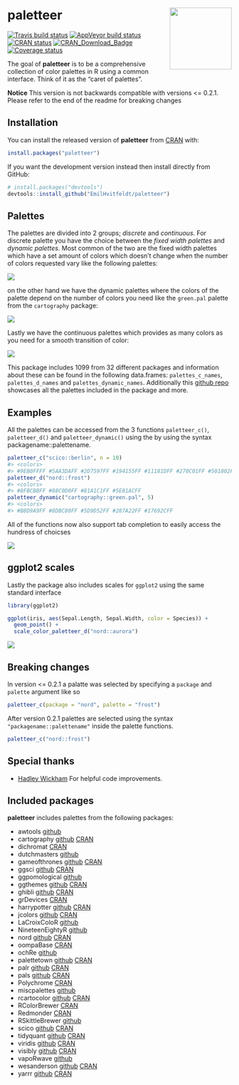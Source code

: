 
<!-- README.md is generated from README.Rmd. Please edit that file -->

# paletteer <img src='man/figures/logo.png' align="right" height="139" />

[![Travis build
status](https://travis-ci.org/EmilHvitfeldt/paletteer.svg?branch=master)](https://travis-ci.org/EmilHvitfeldt/paletteer)
[![AppVeyor build
status](https://ci.appveyor.com/api/projects/status/github/EmilHvitfeldt/paletteer?branch=master&svg=true)](https://ci.appveyor.com/project/EmilHvitfeldt/paletteer)
[![CRAN
status](https://www.r-pkg.org/badges/version/paletteer)](https://cran.r-project.org/package=paletteer)
[![CRAN\_Download\_Badge](http://cranlogs.r-pkg.org/badges/paletteer)](https://CRAN.R-project.org/package=paletteer)
[![Coverage
status](https://codecov.io/gh/EmilHvitfeldt/paletteer/branch/master/graph/badge.svg)](https://codecov.io/github/EmilHvitfeldt/paletteer?branch=master)

The goal of **paletteer** is to be a comprehensive collection of color
palettes in R using a common interface. Think of it as the “caret of
palettes”.

**Notice** This version is not backwards compatible with versions \<=
0.2.1. Please refer to the end of the readme for breaking changes

## Installation

You can install the released version of **paletteer** from
[CRAN](https://CRAN.R-project.org) with:

``` r
install.packages("paletteer")
```

If you want the development version instead then install directly from
GitHub:

``` r
# install.packages("devtools")
devtools::install_github("EmilHvitfeldt/paletteer")
```

## Palettes

The palettes are divided into 2 groups; *discrete* and *continuous*. For
discrete palette you have the choice between the *fixed width palettes*
and *dynamic palettes*. Most common of the two are the fixed width
palettes which have a set amount of colors which doesn’t change when the
number of colors requested vary like the following palettes:

![](man/figures/README-unnamed-chunk-2-1.png)<!-- -->

on the other hand we have the dynamic palettes where the colors of the
palette depend on the number of colors you need like the `green.pal`
palette from the `cartography` package:

![](man/figures/README-unnamed-chunk-3-1.png)<!-- -->

Lastly we have the continuous palettes which provides as many colors as
you need for a smooth transition of color:

![](man/figures/README-unnamed-chunk-4-1.png)<!-- -->

This package includes 1099 from 32 different packages and information
about these can be found in the following data.frames:
`palettes_c_names`, `palettes_d_names` and `palettes_dynamic_names`.
Additionally this [github
repo](https://github.com/EmilHvitfeldt/r-color-palettes) showcases all
the palettes included in the package and more.

## Examples

All the palettes can be accessed from the 3 functions `paletteer_c()`,
`paletteer_d()` and `paletteer_dynamic()` using the by using the syntax
packagename::palettename.

``` r
paletteer_c("scico::berlin", n = 10)
#> <colors>
#> #9EB0FFFF #5AA3DAFF #2D7597FF #194155FF #11181DFF #270C01FF #501802FF #8A3F2AFF #C37469FF #FFACACFF
paletteer_d("nord::frost")
#> <colors>
#> #8FBCBBFF #88C0D0FF #81A1C1FF #5E81ACFF
paletteer_dynamic("cartography::green.pal", 5)
#> <colors>
#> #B8D9A9FF #8DBC80FF #5D9D52FF #287A22FF #17692CFF
```

All of the functions now also support tab completion to easily access
the hundress of choicses

![](man/figures/paletteer-demo.gif)

## ggplot2 scales

Lastly the package also includes scales for `ggplot2` using the same
standard interface

``` r
library(ggplot2)

ggplot(iris, aes(Sepal.Length, Sepal.Width, color = Species)) +
  geom_point() +
  scale_color_paletteer_d("nord::aurora")
```

![](man/figures/README-unnamed-chunk-6-1.png)<!-- -->

## Breaking changes

In version \<= 0.2.1 a palatte was selected by specifying a `package`
and `palette` argument like so

``` r
paletteer_c(package = "nord", palette = "frost")
```

After version 0.2.1 palettes are selected using the syntax
`"packagename::palettename"` inside the palette functions.

``` r
paletteer_c("nord::frost")
```

## Special thanks

  - [Hadley Wickham](https://github.com/hadley) For helpful code
    improvements.

## Included packages

**paletteer** includes palettes from the following packages:

  - awtools [github](https://github.com/awhstin/awtools)
  - cartography [github](https://github.com/riatelab/cartography)
    [CRAN](https://cran.r-project.org/web/packages/cartography/index.html)
  - dichromat
    [CRAN](https://cran.r-project.org/web/packages/dichromat/index.html)
  - dutchmasters [github](https://github.com/EdwinTh/dutchmasters)
  - gameofthrones [github](https://github.com/aljrico/gameofthrones)
    [CRAN](https://cran.r-project.org/web/packages/gameofthrones/index.html)
  - ggsci [github](https://github.com/road2stat/ggsci)
    [CRAN](https://cran.r-project.org/web/packages/ggsci/index.html)
  - ggpomological [github](https://github.com/gadenbuie/ggpomological)
  - ggthemes [github](https://github.com/jrnold/ggthemes)
    [CRAN](https://cran.r-project.org/web/packages/ggthemes/index.html)
  - ghibli [github](https://github.com/ewenme/ghibli)
    [CRAN](https://cran.r-project.org/web/packages/ghibli/index.html)
  - grDevices
    [CRAN](https://cran.r-project.org/web/packages/RGraphics/index.html)
  - harrypotter [github](https://github.com/aljrico/harrypotter)
    [CRAN](https://cran.r-project.org/web/packages/harrypotter)
  - jcolors [github](https://github.com/jaredhuling/jcolors)
    [CRAN](https://cran.r-project.org/web/packages/jcolors/index.html)
  - LaCroixColoR [github](https://github.com/johannesbjork/LaCroixColoR)
  - NineteenEightyR [github](https://github.com/m-clark/NineteenEightyR)
  - nord [github](https://github.com/jkaupp/nord)
    [CRAN](https://cran.r-project.org/web/packages/nord/index.html)
  - oompaBase
    [CRAN](https://cran.r-project.org/web/packages/oompaBase/index.html)
  - ochRe [github](https://github.com/ropenscilabs/ochRe)
  - palettetown [github](https://github.com/timcdlucas/palettetown)
    [CRAN](https://cran.r-project.org/web/packages/palettetown/index.html)
  - palr [github](https://github.com/AustralianAntarcticDivision/palr)
    [CRAN](https://cran.r-project.org/web/packages/palr/index.html)
  - pals [github](https://github.com/kwstat/pals)
    [CRAN](https://cran.r-project.org/web/packages/pals/index.html)
  - Polychrome
    [CRAN](https://cran.r-project.org/web/packages/Polychrome/index.html)
  - miscpalettes [github](https://github.com/EmilHvitfeldt/miscpalettes)
  - rcartocolor [github](https://github.com/Nowosad/rcartocolor)
    [CRAN](https://cran.r-project.org/web/packages/rcartocolor/index.html)
  - RColorBrewer
    [CRAN](https://cran.r-project.org/web/packages/RColorBrewer/index.html)
  - Redmonder
    [CRAN](https://cran.r-project.org/web/packages/Redmonder/index.html)
  - RSkittleBrewer
    [github](https://github.com/alyssafrazee/RSkittleBrewer)
  - scico [github](https://github.com/thomasp85/scico)
    [CRAN](https://cran.r-project.org/web/packages/scico/index.html)
  - tidyquant [github](https://github.com/business-science/tidyquant)
    [CRAN](https://cran.r-project.org/web/packages/tidyquant/index.html)
  - viridis [github](https://github.com/sjmgarnier/viridis)
    [CRAN](https://cran.r-project.org/web/packages/viridis/index.html)
  - visibly [github](https://github.com/m-clark/visibly)
    [CRAN](https://cran.r-project.org/web/packages/visibly/index.html)
  - vapoRwave [github](https://github.com/moldach/vapoRwave)
  - wesanderson [github](https://github.com/karthik/wesanderson)
    [CRAN](https://cran.r-project.org/web/packages/wesanderson/index.html)
  - yarrr [github](https://github.com/ndphillips/yarrr)
    [CRAN](https://cran.r-project.org/web/packages/yarrr/index.html)
